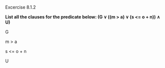 Excercise 8.1.2

**List all the clauses for the predicate below: (G ∨ ((m > a) ∨ (s <= o + n)) ∧ U)**

G

m > a

s <= o + n

U
